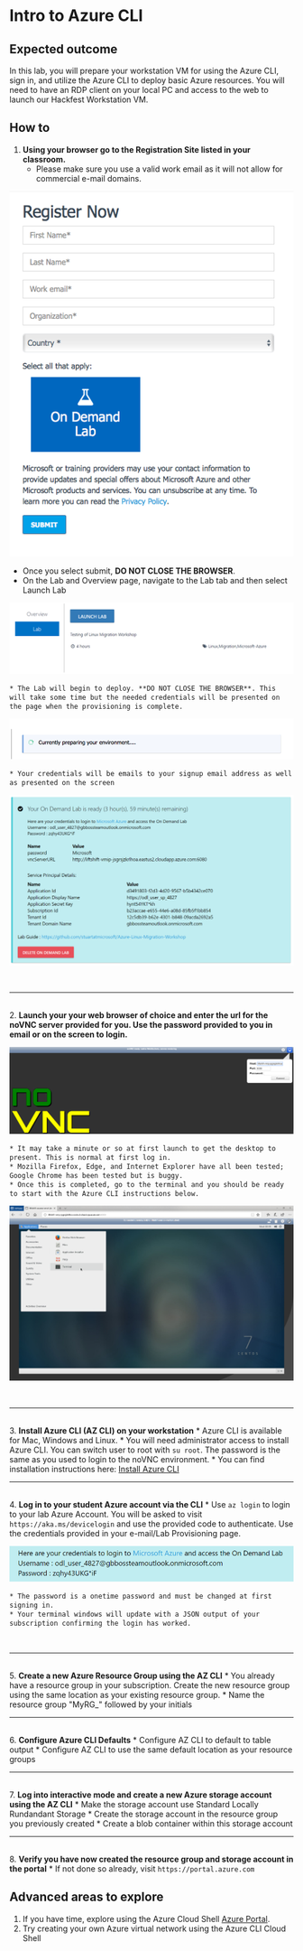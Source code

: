 # Intro to Azure CLI

## Expected outcome

In this lab, you will prepare your workstation VM for using the Azure CLI, sign in, and utilize the Azure CLI to deploy basic Azure resources. You will need to have an RDP client on your local PC and access to the web to launch our Hackfest Workstation VM.

## How to 

1. <strong>Using your browser go to the Registration Site listed in your classroom.</strong>
    * Please make sure you use a valid work email as it will not allow for commercial e-mail domains.

![SignUp](./images/signup.png)

 * Once you select submit, **DO NOT CLOSE THE BROWSER**.
 * On the Lab and Overview page, navigate to the Lab tab and then select Launch Lab

![Launch Lab](./images/launch2.png)

    * The Lab will begin to deploy. **DO NOT CLOSE THE BROWSER**. This will take some time but the needed credentials will be presented on the page when the provisioning is complete.

![Preparing Lab](./images/preparing.png)

    * Your credentials will be emails to your signup email address as well as presented on the screen

![Credentials](./images/creds-email2.png)

<br><hr><br>
2. <strong>Launch your your web browser of choice and enter the url for the noVNC server provided for you. Use the password provided to you in email or on the screen to login.</strong>

![noVNC Server](./images/vncserver.png)

    * It may take a minute or so at first launch to get the desktop to present. This is normal at first log in.
    * Mozilla Firefox, Edge, and Internet Explorer have all been tested; Google Chrome has been tested but is buggy.
    * Once this is completed, go to the terminal and you should be ready to start with the Azure CLI instructions below.

![noVNC Terminal](./images/vncterminal.png)

<br><hr><br>
3. <strong>Install Azure CLI (AZ CLI) on your workstation</strong>
    * Azure CLI is available for Mac, Windows and Linux.
    * You will need administrator access to install Azure CLI. You can switch user to root with ``su root``. The password is the same as you used to login to the noVNC environment.
    * You can find installation instructions here: [Install Azure CLI](https://docs.microsoft.com/en-us/cli/azure/install-azure-cli-yum?view=azure-cli-latest)
<br><hr><br>
4. <strong>Log in to your student Azure account via the CLI</strong>
    * Use ``az login`` to login to your lab Azure Account. You will be asked to visit ``https://aka.ms/devicelogin`` and use the provided code to authenticate. Use the credentials provided in your e-mail/Lab Provisioning page.

![Azure Credentials](./images/azureinfo2.png)

    * The password is a onetime password and must be changed at first signing in.
    * Your terminal windows will update with a JSON output of your subscription confirming the login has worked.
<br><hr><br>
5. <strong>Create a new Azure Resource Group using the AZ CLI</strong>
    * You already have a resource group in your subscription. Create the new resource group using the same location as your existing resource group.
    * Name the resource group "MyRG_" followed by your initials
<br><hr><br>
6. <strong>Configure Azure CLI Defaults</strong>
    * Configure AZ CLI to default to table output
    * Configure AZ CLI to use the same default location as your resource groups
<br><hr><br>
7. <strong>Log into interactive mode and create a new Azure storage account using the AZ CLI</strong>
    * Make the storage account use Standard Locally Rundandant Storage
    * Create the storage account in the resource group you previously created
    * Create a blob container within this storage account
<br><hr><br>
8. <strong>Verify you have now created the resource group and storage account in the portal</strong>
    * If not done so already, visit ``https://portal.azure.com``

## Advanced areas to explore

1. If you have time, explore using the Azure Cloud Shell [Azure Portal](https://portal.azure.com). 
2. Try creating your own Azure virtual network using the Azure CLI Cloud Shell
